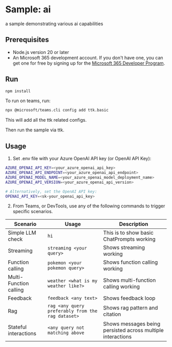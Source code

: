 # Sample: ai

a sample demonstrating various ai capabilities

## Prerequisites

- Node.js version 20 or later
- An Microsoft 365 development account. If you don't have one, you can get one for free by signing up for the [Microsoft 365 Developer Program](https://developer.microsoft.com/microsoft-365/dev-program).

## Run

```bash
npm install
```

To run on teams, run:

```bash
npx @microsoft/teams.cli config add ttk.basic
```

This will add all the ttk related configs.

Then run the sample via ttk.

## Usage

1. Set .env file with your Azure OpenAI API key (or OpenAI API Key):

```bash
AZURE_OPENAI_API_KEY=<your_azure_openai_api_key>
AZURE_OPENAI_API_ENDPOINT=<your_azure_openai_api_endpoint>
AZURE_OPENAI_MODEL_NAME=<your_azure_openai_model_deployment_name>
AZURE_OPENAI_API_VERSION=<your_azure_openai_api_version>

# Alternatively, set the OpenAI API key:
OPENAI_API_KEY=<sk-your_openai_api_key>
```

2. From Teams, or DevTools, use any of the following commands to trigger specific scenarios.

| Scenario               | Usage                                             | Description                                                 |
| ---------------------- | ------------------------------------------------- | ----------------------------------------------------------- |
| Simple LLM check       | `hi`                                              | This is to show basic ChatPrompts working                   |
| Streaming              | `streaming <your query>`                          | Shows streaming working                                     |
| Function calling       | `pokemon <your pokemon query>`                    | Shows function calling working                              |
| Multi-Function calling | `weather <what is my weather like?>`              | Shows multi-function calling working                        |
| Feedback               | `feedback <any text>`                             | Shows feedback loop                                         |
| Rag                    | `rag <any query preferably from the rag dataset>` | Shows rag pattern and citation                              |
| Stateful interactions  | `<any query not matching above`                   | Shows messages being persisted across multiple interactions |
